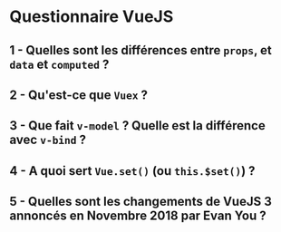 # Questionnaire VueJS

## 1 - Quelles sont les différences entre `props`, et `data` et `computed` ?

## 2 - Qu'est-ce que `Vuex` ?

## 3 - Que fait `v-model` ? Quelle est la différence avec `v-bind` ?

## 4 - A quoi sert `Vue.set()` (ou `this.$set()`) ?

## 5 - Quelles sont les changements de VueJS 3 annoncés en Novembre 2018 par Evan You ?
